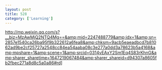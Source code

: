 ```yaml
---
layout: post
title: 528
category: ['Learning']
---
```


http://mp.weixin.qq.com/s?__biz=MzAwMjQ2NTQ4Mg==&amp;mid=2247488779&amp;idx=1&amp;sn=2857e1540ca26ba95f9b322612a6fea8&amp;chksm=9acb5eaeadbcd7b81062ad9be2cf25727a2548cc84ea54aaba08c3e277a0dd3a78623b5a4168&amp;mpshare=1&amp;scene=1&amp;srcid=0314vEAxY2Sm1Eq4S83rKhnG&amp;sharer_sharetime=1647219067484&amp;sharer_shareid=d94307a8605fb2fbec271a8d8c5a0a86#rd]


